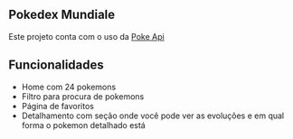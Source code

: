 ## Pokedex Mundiale

Este projeto conta com o uso da <a href="https://pokeapi.co/">Poke Api</a>

## Funcionalidades

- Home com 24 pokemons
- Filtro para procura de pokemons
- Página de favoritos
- Detalhamento com seção onde você pode ver as evoluções e em qual forma o pokemon detalhado está
